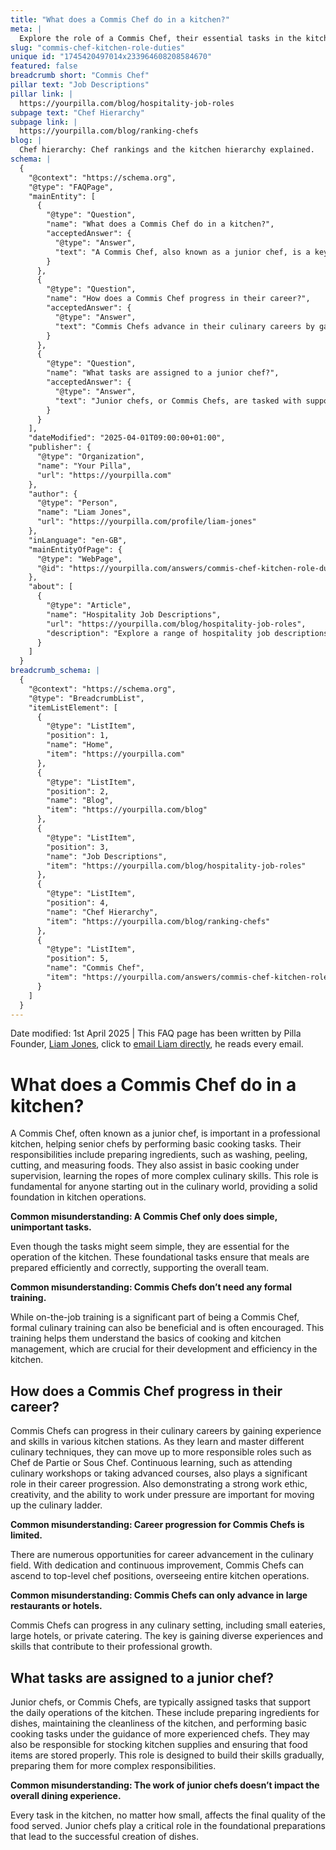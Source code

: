 ```yaml
---
title: "What does a Commis Chef do in a kitchen?"
meta: |
  Explore the role of a Commis Chef, their essential tasks in the kitchen, the importance of their foundational work, and career progression opportunities.
slug: "commis-chef-kitchen-role-duties"
unique id: "1745420497014x233964608208584670"
featured: false
breadcrumb short: "Commis Chef"
pillar text: "Job Descriptions"
pillar link: |
  https://yourpilla.com/blog/hospitality-job-roles
subpage text: "Chef Hierarchy"
subpage link: |
  https://yourpilla.com/blog/ranking-chefs
blog: |
  Chef hierarchy: Chef rankings and the kitchen hierarchy explained.
schema: |
  {
    "@context": "https://schema.org",
    "@type": "FAQPage",
    "mainEntity": [
      {
        "@type": "Question",
        "name": "What does a Commis Chef do in a kitchen?",
        "acceptedAnswer": {
          "@type": "Answer",
          "text": "A Commis Chef, also known as a junior chef, is a key member of a professional kitchen. Their duties include preparing ingredients such as washing, peeling, cutting, and measuring foods, and assisting in basic cooking operations under supervision. This role is essential for anyone starting a culinary career, providing a foundational understanding of kitchen procedures."
        }
      },
      {
        "@type": "Question",
        "name": "How does a Commis Chef progress in their career?",
        "acceptedAnswer": {
          "@type": "Answer",
          "text": "Commis Chefs advance in their culinary careers by gaining experience and proficiency at different kitchen stations, learning various culinary techniques. This progression allows them to ascend to more senior roles such as Chef de Partie or Sous Chef. Continuous learning through culinary workshops or advanced courses, paired with strong work ethics and creativity, are also crucial for career advancement."
        }
      },
      {
        "@type": "Question",
        "name": "What tasks are assigned to a junior chef?",
        "acceptedAnswer": {
          "@type": "Answer",
          "text": "Junior chefs, or Commis Chefs, are tasked with supporting the daily operations of the kitchen. Their responsibilities include preparing ingredients for dishes, maintaining kitchen cleanliness, and executing basic cooking tasks under senior chef guidance. They also handle stocking kitchen supplies and proper storage of food items. These activities are critical as they build the skills needed for more complex responsibilities."
        }
      }
    ],
    "dateModified": "2025-04-01T09:00:00+01:00",
    "publisher": {
      "@type": "Organization",
      "name": "Your Pilla",
      "url": "https://yourpilla.com"
    },
    "author": {
      "@type": "Person",
      "name": "Liam Jones",
      "url": "https://yourpilla.com/profile/liam-jones"
    },
    "inLanguage": "en-GB",
    "mainEntityOfPage": {
      "@type": "WebPage",
      "@id": "https://yourpilla.com/answers/commis-chef-kitchen-role-duties"
    },
    "about": [
      {
        "@type": "Article",
        "name": "Hospitality Job Descriptions",
        "url": "https://yourpilla.com/blog/hospitality-job-roles",
        "description": "Explore a range of hospitality job descriptions that guide on deciding specific duties and tasks for various roles within your business."
      }
    ]
  }
breadcrumb_schema: |
  {
    "@context": "https://schema.org",
    "@type": "BreadcrumbList",
    "itemListElement": [
      {
        "@type": "ListItem",
        "position": 1,
        "name": "Home",
        "item": "https://yourpilla.com"
      },
      {
        "@type": "ListItem",
        "position": 2,
        "name": "Blog",
        "item": "https://yourpilla.com/blog"
      },
      {
        "@type": "ListItem",
        "position": 3,
        "name": "Job Descriptions",
        "item": "https://yourpilla.com/blog/hospitality-job-roles"
      },
      {
        "@type": "ListItem",
        "position": 4,
        "name": "Chef Hierarchy",
        "item": "https://yourpilla.com/blog/ranking-chefs"
      },
      {
        "@type": "ListItem",
        "position": 5,
        "name": "Commis Chef",
        "item": "https://yourpilla.com/answers/commis-chef-kitchen-role-duties"
      }
    ]
  }
---
```


Date modified: 1st April 2025 | This FAQ page has been written by Pilla Founder, [Liam Jones](https://yourpilla.com/profile/liam-jones), click to [email Liam directly](https://mailto:liam@yourpilla.com), he reads every email.

# What does a Commis Chef do in a kitchen?

A Commis Chef, often known as a junior chef, is important in a professional kitchen, helping senior chefs by performing basic cooking tasks. Their responsibilities include preparing ingredients, such as washing, peeling, cutting, and measuring foods. They also assist in basic cooking under supervision, learning the ropes of more complex culinary skills. This role is fundamental for anyone starting out in the culinary world, providing a solid foundation in kitchen operations.

**Common misunderstanding: A Commis Chef only does simple, unimportant tasks.**

Even though the tasks might seem simple, they are essential for the operation of the kitchen. These foundational tasks ensure that meals are prepared efficiently and correctly, supporting the overall team.

**Common misunderstanding: Commis Chefs don’t need any formal training.**

While on-the-job training is a significant part of being a Commis Chef, formal culinary training can also be beneficial and is often encouraged. This training helps them understand the basics of cooking and kitchen management, which are crucial for their development and efficiency in the kitchen.

## How does a Commis Chef progress in their career?

Commis Chefs can progress in their culinary careers by gaining experience and skills in various kitchen stations. As they learn and master different culinary techniques, they can move up to more responsible roles such as Chef de Partie or Sous Chef. Continuous learning, such as attending culinary workshops or taking advanced courses, also plays a significant role in their career progression. Also demonstrating a strong work ethic, creativity, and the ability to work under pressure are important for moving up the culinary ladder.

**Common misunderstanding: Career progression for Commis Chefs is limited.**

There are numerous opportunities for career advancement in the culinary field. With dedication and continuous improvement, Commis Chefs can ascend to top-level chef positions, overseeing entire kitchen operations.

**Common misunderstanding: Commis Chefs can only advance in large restaurants or hotels.**

Commis Chefs can progress in any culinary setting, including small eateries, large hotels, or private catering. The key is gaining diverse experiences and skills that contribute to their professional growth.

## What tasks are assigned to a junior chef?

Junior chefs, or Commis Chefs, are typically assigned tasks that support the daily operations of the kitchen. These include preparing ingredients for dishes, maintaining the cleanliness of the kitchen, and performing basic cooking tasks under the guidance of more experienced chefs. They may also be responsible for stocking kitchen supplies and ensuring that food items are stored properly. This role is designed to build their skills gradually, preparing them for more complex responsibilities.

**Common misunderstanding: The work of junior chefs doesn’t impact the overall dining experience.**

Every task in the kitchen, no matter how small, affects the final quality of the food served. Junior chefs play a critical role in the foundational preparations that lead to the successful creation of dishes.